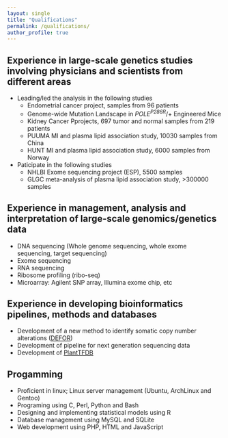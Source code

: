 ```yaml
---
layout: single
title: "Qualifications"
permalink: /qualifications/
author_profile: true
---
```


## Experience in large-scale genetics studies involving physicians and scientists from different areas
  - Leading/led the analysis in the following studies
    - Endometrial cancer project, samples from 96 patients
    - Genome-wide Mutation Landscape in _POLE<sup>P286R</sup>_/+ Engineered Mice
    - Kidney Cancer Pprojects, 697 tumor and normal samples from 219 patients
    - PUUMA MI and plasma lipid association study, 10030 samples from China
    - HUNT MI and plasma lipid association study, 6000 samples from Norway
  - Paticipate in the following studies
    - NHLBI Exome sequencing project (ESP), 5500 samples
    - GLGC meta-analysis of plasma lipid association study, >300000 samples

## Experience in management, analysis and interpretation of large-scale genomics/genetics data
  - DNA sequencing (Whole genome sequencing, whole exome sequencing, target sequencing)
  - Exome sequencing
  - RNA sequencing
  - Ribosome profiling (ribo-seq)
  - Microarray: Agilent SNP array, Illumina exome chip, etc

## Experience in developing bioinformatics pipelines, methods and databases
  - Development of a new method to identify somatic copy number alterations ([DEFOR](https://github.com/drzh/defor/))
  - Development of pipeline for next generation sequencing data
  - Development of [PlantTFDB](http://planttfdb.cbi.pku.edu.cn/)

## Progamming
  - Proficient in linux; Linux server management (Ubuntu, ArchLinux and Gentoo)
  - Programing using C, Perl, Python and Bash
  - Designing and implementing statistical models using R
  -	Database management using MySQL and SQLite
  -	Web development using PHP, HTML and JavaScript

